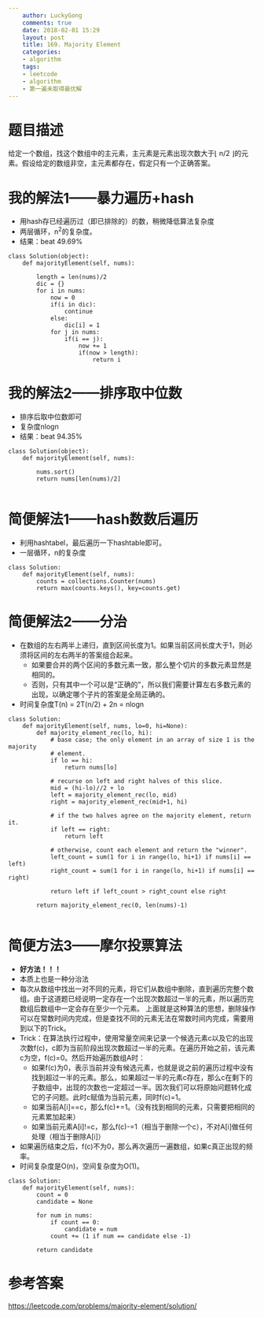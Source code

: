 ```yaml
---
    author: LuckyGong
    comments: true
    date: 2018-02-01 15:29
    layout: post
    title: 169. Majority Element
    categories:
    - algorithm
    tags:
    - leetcode
    - algorithm
    - 第一遍未取得最优解
---
```


# 题目描述

给定一个数组，找这个数组中的主元素，主元素是元素出现次数大于⌊ n/2 ⌋的元素。假设给定的数组非空，主元素都存在，假定只有一个正确答案。

# 我的解法1——暴力遍历+hash

- 用hash存已经遍历过（即已排除的）的数，稍微降低算法复杂度
- 两层循环，n<sup>2</sup>的复杂度。
- 结果：beat 49.69%

```
class Solution(object):
    def majorityElement(self, nums):

        length = len(nums)/2
        dic = {}
        for i in nums:
            now = 0
            if(i in dic):
                continue
            else:
                dic[i] = 1
            for j in nums:
                if(i == j):
                    now += 1
                    if(now > length):
                        return i
```

# 我的解法2——排序取中位数

- 排序后取中位数即可
- 复杂度nlogn
- 结果：beat 94.35%

```
class Solution(object):
    def majorityElement(self, nums):

        nums.sort()
        return nums[len(nums)/2]
        
```



# 简便解法1——hash数数后遍历

- 利用hashtabel，最后遍历一下hashtable即可。
- 一层循环，n的复杂度

```
class Solution:
    def majorityElement(self, nums):
        counts = collections.Counter(nums)
        return max(counts.keys(), key=counts.get)
```



# 简便解法2——分治

- 在数组的左右两半上递归，直到区间长度为1。如果当前区间长度大于1，则必须将区间的左右两半的答案组合起来。
  - 如果要合并的两个区间的多数元素一致，那么整个切片的多数元素显然是相同的。
  - 否则，只有其中一个可以是“正确的”，所以我们需要计算左右多数元素的出现，以确定哪个子片的答案是全局正确的。
- 时间复杂度T(n) = 2T(n/2) + 2n = nlogn

```
class Solution:
    def majorityElement(self, nums, lo=0, hi=None):
        def majority_element_rec(lo, hi):
            # base case; the only element in an array of size 1 is the majority
            # element.
            if lo == hi:
                return nums[lo]

            # recurse on left and right halves of this slice.
            mid = (hi-lo)//2 + lo
            left = majority_element_rec(lo, mid)
            right = majority_element_rec(mid+1, hi)

            # if the two halves agree on the majority element, return it.
            if left == right:
                return left

            # otherwise, count each element and return the "winner".
            left_count = sum(1 for i in range(lo, hi+1) if nums[i] == left)
            right_count = sum(1 for i in range(lo, hi+1) if nums[i] == right)

            return left if left_count > right_count else right
        
        return majority_element_rec(0, len(nums)-1)
            
```

# 简便方法3——摩尔投票算法

- **好方法！！！**
- 本质上也是一种分治法
- 每次从数组中找出一对不同的元素，将它们从数组中删除，直到遍历完整个数组。由于这道题已经说明一定存在一个出现次数超过一半的元素，所以遍历完数组后数组中一定会存在至少一个元素。 上面就是这种算法的思想，删除操作可以在常数时间内完成，但是查找不同的元素无法在常数时间内完成，需要用到以下的Trick。
- Trick：在算法执行过程中，使用常量空间来记录一个候选元素c以及它的出现次数f(c)，c即为当前阶段出现次数超过一半的元素。在遍历开始之前，该元素c为空，f(c)=0。然后开始遍历数组A时：
  - 如果f(c)为0，表示当前并没有候选元素，也就是说之前的遍历过程中没有找到超过一半的元素。那么，如果超过一半的元素c存在，那么c在剩下的子数组中，出现的次数也一定超过一半。因次我们可以将原始问题转化成它的子问题。此时c赋值为当前元素，同时f(c)=1。
  - 如果当前A[i]==c，那么f(c)+=1。（没有找到相同的元素，只需要把相同的元素累加起来）
  - 如果当前元素A[i]!=c，那么f(c)-=1（相当于删除一个c），不对A[i]做任何处理（相当于删除A[i]）
- 如果遍历结束之后，f(c)不为0，那么再次遍历一遍数组，如果c真正出现的频率。
- 时间复杂度是O(n)，空间复杂度为O(1)。

```
class Solution:
    def majorityElement(self, nums):
        count = 0
        candidate = None

        for num in nums:
            if count == 0:
                candidate = num
            count += (1 if num == candidate else -1)
            
        return candidate
```



# 参考答案

https://leetcode.com/problems/majority-element/solution/
